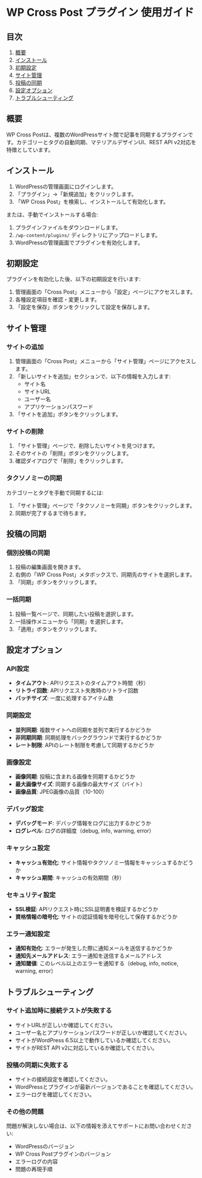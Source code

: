 # WP Cross Post プラグイン 使用ガイド

## 目次

1. [概要](#概要)
2. [インストール](#インストール)
3. [初期設定](#初期設定)
4. [サイト管理](#サイト管理)
5. [投稿の同期](#投稿の同期)
6. [設定オプション](#設定オプション)
7. [トラブルシューティング](#トラブルシューティング)

## 概要

WP Cross Postは、複数のWordPressサイト間で記事を同期するプラグインです。カテゴリーとタグの自動同期、マテリアルデザインUI、REST API v2対応を特徴としています。

## インストール

1. WordPressの管理画面にログインします。
2. 「プラグイン」→「新規追加」をクリックします。
3. 「WP Cross Post」を検索し、インストールして有効化します。

または、手動でインストールする場合:

1. プラグインファイルをダウンロードします。
2. `/wp-content/plugins/` ディレクトリにアップロードします。
3. WordPressの管理画面でプラグインを有効化します。

## 初期設定

プラグインを有効化した後、以下の初期設定を行います:

1. 管理画面の「Cross Post」メニューから「設定」ページにアクセスします。
2. 各種設定項目を確認・変更します。
3. 「設定を保存」ボタンをクリックして設定を保存します。

## サイト管理

### サイトの追加

1. 管理画面の「Cross Post」メニューから「サイト管理」ページにアクセスします。
2. 「新しいサイトを追加」セクションで、以下の情報を入力します:
   - サイト名
   - サイトURL
   - ユーザー名
   - アプリケーションパスワード
3. 「サイトを追加」ボタンをクリックします。

### サイトの削除

1. 「サイト管理」ページで、削除したいサイトを見つけます。
2. そのサイトの「削除」ボタンをクリックします。
3. 確認ダイアログで「削除」をクリックします。

### タクソノミーの同期

カテゴリーとタグを手動で同期するには:

1. 「サイト管理」ページで「タクソノミーを同期」ボタンをクリックします。
2. 同期が完了するまで待ちます。

## 投稿の同期

### 個別投稿の同期

1. 投稿の編集画面を開きます。
2. 右側の「WP Cross Post」メタボックスで、同期先のサイトを選択します。
3. 「同期」ボタンをクリックします。

### 一括同期

1. 投稿一覧ページで、同期したい投稿を選択します。
2. 一括操作メニューから「同期」を選択します。
3. 「適用」ボタンをクリックします。

## 設定オプション

### API設定

- **タイムアウト**: APIリクエストのタイムアウト時間（秒）
- **リトライ回数**: APIリクエスト失敗時のリトライ回数
- **バッチサイズ**: 一度に処理するアイテム数

### 同期設定

- **並列同期**: 複数サイトへの同期を並列で実行するかどうか
- **非同期同期**: 同期処理をバックグラウンドで実行するかどうか
- **レート制限**: APIのレート制限を考慮して同期するかどうか

### 画像設定

- **画像同期**: 投稿に含まれる画像を同期するかどうか
- **最大画像サイズ**: 同期する画像の最大サイズ（バイト）
- **画像品質**: JPEG画像の品質（10-100）

### デバッグ設定

- **デバッグモード**: デバッグ情報をログに出力するかどうか
- **ログレベル**: ログの詳細度（debug, info, warning, error）

### キャッシュ設定

- **キャッシュ有効化**: サイト情報やタクソノミー情報をキャッシュするかどうか
- **キャッシュ期間**: キャッシュの有効期間（秒）

### セキュリティ設定

- **SSL検証**: APIリクエスト時にSSL証明書を検証するかどうか
- **資格情報の暗号化**: サイトの認証情報を暗号化して保存するかどうか

### エラー通知設定

- **通知有効化**: エラーが発生した際に通知メールを送信するかどうか
- **通知先メールアドレス**: エラー通知を送信するメールアドレス
- **通知閾値**: このレベル以上のエラーを通知する（debug, info, notice, warning, error）

## トラブルシューティング

### サイト追加時に接続テストが失敗する

- サイトURLが正しいか確認してください。
- ユーザー名とアプリケーションパスワードが正しいか確認してください。
- サイトがWordPress 6.5以上で動作しているか確認してください。
- サイトがREST API v2に対応しているか確認してください。

### 投稿の同期に失敗する

- サイトの接続設定を確認してください。
- WordPressとプラグインが最新バージョンであることを確認してください。
- エラーログを確認してください。

### その他の問題

問題が解決しない場合は、以下の情報を添えてサポートにお問い合わせください:

- WordPressのバージョン
- WP Cross Postプラグインのバージョン
- エラーログの内容
- 問題の再現手順